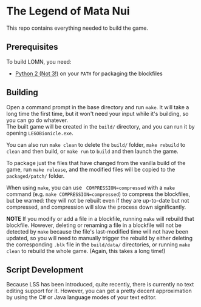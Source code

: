 The Legend of Mata Nui
======================

This repo contains everything needed to build the game.

Prerequisites
-------------

To build LOMN, you need:
 - [Python 2 (Not 3!)](https://www.python.org/downloads/) on your `PATH` for packaging the blockfiles

Building
--------

Open a command prompt in the base directory and run `make`. It will take a long time the first time, but it won't need your input while it's building, so you can go do whatever.  
The built game will be created in the `build/` directory, and you can run it by opening `LEGOBionicle.exe`.

You can also run `make clean` to delete the `build/` folder, `make rebuild` to `clean` and then build, or `make run` to `build` and then launch the game.

To package just the files that have changed from the vanilla build of the game, run `make release`, and the modified files will be copied to the `packaged/patch/` folder.

When using `make`, you can use ` COMPRESSION=compressed` with a `make` command (e.g. `make COMPRESSION=compressed`) to compress the blockfiles, but be warned: they will not be rebuilt even if they are up-to-date but not compressed, and compression will slow the process down significantly.

**NOTE**
If you modify or add a file in a blockfile, running `make` will rebuild that blockfile. However, deleting or renaming a file in a blockfile will not be detected by `make` because the file's last-modified time will not have been updated, so you will need to manually trigger the rebuild by either deleting the corresponding `.blk` file in the `build/data/` directories, or running `make clean` to rebuild the whole game. (Again, this takes a long time!)

Script Development
------------------

Because LSS has been introduced, quite recently, there is currently no text editing support for it.
However, you can get a pretty decent approximation by using the C# or Java language modes of your text editor.